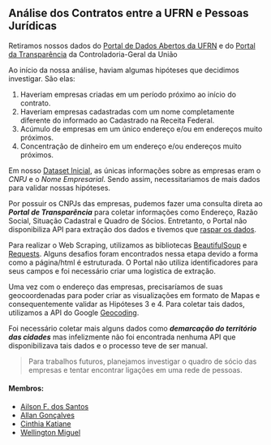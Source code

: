 ## Análise dos Contratos entre a UFRN e Pessoas Jurídicas
Retiramos nossos dados do [Portal de Dados Abertos da UFRN](http://dados.ufrn.br/) e do [Portal da Transparência](http://www.portaltransparencia.gov.br/) da Controladoria-Geral da União

Ao início da nossa análise, haviam algumas hipóteses que decidimos investigar. São elas:

1. Haveriam empresas criadas em um período próximo ao início do contrato.
2. Haveriam empresas cadastradas com um nome completamente diferente do informado ao Cadastrado na Receita Federal.
3. Acúmulo de empresas em um único endereço e/ou em endereços muito próximos.
4. Concentração de dinheiro em um endereço e/ou endereços muito próximos.

Em nosso [Dataset Inicial](http://dados.ufrn.br/dataset/815eb806-715e-4204-a67a-ca45f4b630f6/resource/c11863d5-c86f-44df-874d-33ac4d6ba7b5/download/contratos.csv), as únicas informações sobre as empresas eram o _CNPJ_ e o _Nome Empresarial_.
Sendo assim, necessitariamos de mais dados para validar nossas hipóteses.

Por possuir os CNPJs das empresas, pudemos fazer uma consulta direta ao ***Portal de Transparência*** para coletar informações como Endereço, Razão Social, Situação Cadastral e Quadro de Sócios.
Entretanto, o Portal não disponibiliza API para extração dos dados e tivemos que [raspar os dados](https://pt.wikipedia.org/wiki/Screen_scraping).

Para realizar o Web Scraping, utilizamos as bibliotecas [BeautifulSoup](https://www.crummy.com/software/BeautifulSoup/bs4/doc/) e [Requests](http://docs.python-requests.org/en/master/). Alguns desafios foram encontrados nessa etapa
devido a forma como a página/html é estruturada. O Portal não utiliza identificadores para seus campos e foi necessário criar uma logistica de extração.

Uma vez com o endereço das empresas, precisaríamos de suas geocoordenadas para poder criar as visualizações em formato de Mapas e consequentemente validar as Hipóteses 3 e 4.
Para coletar tais dados, utilizamos a API do Google [Geocoding](https://developers.google.com/maps/documentation/geocoding/start).

Foi necessário coletar mais alguns dados como ***demarcação do território das cidades*** mas infelizmente não foi encontrada nenhuma API que disponibilizava tais dados e o processo teve de ser manual.

> Para trabalhos futuros, planejamos investigar o quadro de sócio das empresas e tentar encontrar ligações em uma rede de pessoas.

#### Membros:
* [Ailson F. dos Santos](https://github.com/ailsonfds)
* [Allan Gonçalves](https://github.com/allangoncalves)
* [Cinthia Katiane](https://github.com/CinthiaKatiane)
* [Wellington Miguel](https://github.com/I-am-Miguel)
